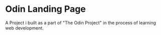 # Odin Landing Page
A Project i built as a part of "The Odin Project" in the process of learning web development.
